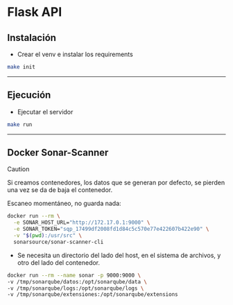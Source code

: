 # Flask API

## Instalación
- Crear el venv e instalar los requirements
```bash
make init
```
---

## Ejecución

- Ejecutar el servidor
```bash
make run
```

---


## Docker Sonar-Scanner

> [!CAUTION]
> Si creamos contenedores, los datos que se generan por defecto, se pierden una vez se da de baja el contenedor.


Escaneo momentáneo, no guarda nada:
```bash
docker run --rm \
  -e SONAR_HOST_URL="http://172.17.0.1:9000" \
  -e SONAR_TOKEN="sqp_17499df2008fd1d84c5c570e77e422607b422e90" \
  -v "$(pwd):/usr/src" \
  sonarsource/sonar-scanner-cli
```

- Se necesita un directorio del lado del host, en el sistema de archivos, y otro del lado del contenedor.

```bash
docker run --rm --name sonar -p 9000:9000 \
-v /tmp/sonarqube/datos:/opt/sonarqube/data \
-v /tmp/sonarqube/logs:/opt/sonarqube/logs \
-v /tmp/sonarqube/extensiones:/opt/sonarqube/extensions
```